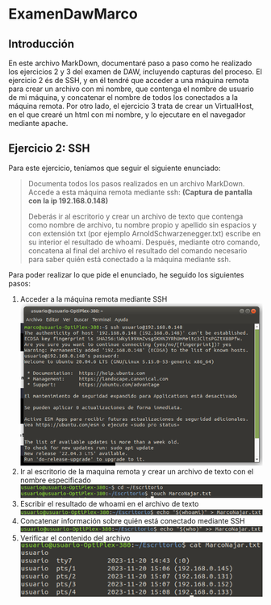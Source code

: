 # ExamenDawMarco
## Introducción
En este archivo MarkDown, documentaré paso a paso como he realizado los ejercicios 2 y 3 del examen de DAW, incluyendo capturas del proceso. El ejercicio 2 és de SSH, y en él tendré que acceder a una máquina remota para crear un archivo con mi nombre, que contenga el nombre de usuario de mi máquina, y concatenar el nombre de todos los conectados a la máquina remota. Por otro lado, el ejercicio 3 trata de crear un VirtualHost, en el que crearé un html con mi nombre, y lo ejecutare en el navegador mediante apache.

## Ejercicio 2: SSH
Para este ejercicio, teníamos que seguir el siguiente enunciado:
>Documenta todos los pasos realizados en un archivo MarkDown. Accede a esta máquina remota mediante ssh: **(Captura de pantalla con la ip 192.168.0.148)**
>
>Deberás ir al escritorio y crear un archivo de texto que contenga como nombre de archivo, tu nombre propio y apellido sin espacios y con extensión txt (por ejemplo ArnoldSchwarzenegger.txt) escribe en su interior el resultado de whoami.
Después, mediante otro comando, concatena al final del archivo el resultado del comando necesario para saber quién está conectado a la máquina mediante ssh.

Para poder realizar lo que pide el enunciado, he seguido los siguientes pasos:

1. Acceder a la máquina remota mediante SSH
   ![ConectarSSH](https://github.com/NeroTK/ExamenDawMarco/blob/main/ConectarSSH.png)  
2. Ir al escritorio de la maquina remota y crear un archivo de texto con el nombre especificado
   ![CrearArchivo](https://github.com/NeroTK/ExamenDawMarco/blob/main/CrearArchivo.png)  
3. Escribir el resultado de whoami en el archivo de texto
   ![EscribirWhoami](https://github.com/NeroTK/ExamenDawMarco/blob/main/EscribirWhoami.png)  
4. Concatenar información sobre quién está conectado mediante SSH
   ![ConcatenarConectados](https://github.com/NeroTK/ExamenDawMarco/blob/main/ConcatenarConectados.png)  
5. Verificar el contenido del archivo  
   ![ComprobarResultado](https://github.com/NeroTK/ExamenDawMarco/blob/main/ComprobarResultado.png)
